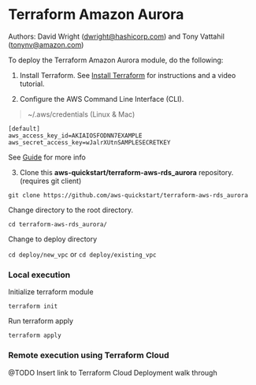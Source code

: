 # Terraform Amazon Aurora
Authors: David Wright (dwright@hashicorp.com) and Tony Vattahil (tonynv@amazon.com)

To deploy the Terraform Amazon Aurora module, do the following:

1. Install Terraform. See [Install Terraform](https://learn.hashicorp.com/tutorials/terraform/install-cli) for instructions and a video tutorial. 

2. Configure the AWS Command Line Interface (CLI).
> ~/.aws/credentials (Linux & Mac)

```
[default]
aws_access_key_id=AKIAIOSFODNN7EXAMPLE
aws_secret_access_key=wJalrXUtnSAMPLESECRETKEY
```
See [Guide](https://docs.aws.amazon.com/cli/latest/userguide/cli-configure-profiles.html) for more info

3. Clone this **aws-quickstart/terraform-aws-rds_aurora** repository. (requires git client)

`git clone https://github.com/aws-quickstart/terraform-aws-rds_aurora`

Change directory to the root directory.

`cd terraform-aws-rds_aurora/`

Change to deploy directory

`cd deploy/new_vpc` or `cd deploy/existing_vpc`

### Local execution

Initialize terraform module

`terraform init`

Run terraform apply

`terraform apply` 

### Remote execution using Terraform Cloud 
@TODO Insert link to Terraform Cloud Deployment walk through
